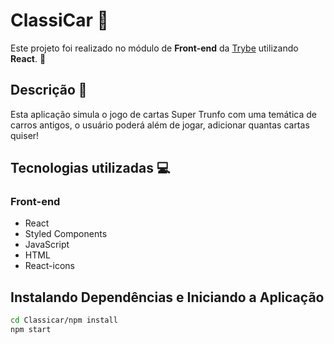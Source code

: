 # ClassiCar :blue_car:

Este projeto foi realizado no módulo de **Front-end** da [Trybe](https://www.betrybe.com/?utm_source=trybe.com.br) utilizando **React**. :rocket:


## Descrição :mag_right:

Esta aplicação simula o jogo de cartas Super Trunfo com uma temática de carros antigos, o usuário poderá além de jogar, adicionar quantas cartas quiser!


## Tecnologias utilizadas :computer:

### Front-end

* React
* Styled Components
* JavaScript
* HTML
* React-icons

## Instalando Dependências e Iniciando a Aplicação

```bash
cd Classicar/npm install
npm start

